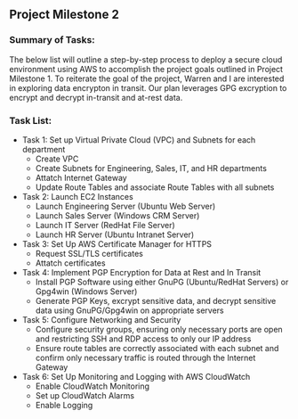 ## Project Milestone 2
### Summary of Tasks:
The below list will outline a step-by-step process to deploy a secure cloud environment using AWS to accomplish the project goals outlined in Project Milestone 1. To reiterate the goal of the project, Warren and I are interested in exploring data encrypton in transit. Our plan leverages GPG excryption to encrypt and decrypt in-transit and at-rest data. 

### Task List:
* Task 1: Set up Virtual Private Cloud (VPC) and Subnets for each department
	* Create VPC
	* Create Subnets for Engineering, Sales, IT, and HR departments
	* Attatch Internet Gateway
	* Update Route Tables and associate Route Tables with all subnets
* Task 2: Launch EC2 Instances
	* Launch Engineering Server (Ubuntu Web Server)
	* Launch Sales Server (Windows CRM Server)
	* Launch IT Server (RedHat File Server)
	* Launch HR Server (Ubuntu Intranet Server)
* Task 3: Set Up AWS Certificate Manager for HTTPS
	* Request SSL/TLS certificates
	* Attatch certificates
* Task 4: Implement PGP Encryption for Data at Rest and In Transit
	* Install PGP Software using either GnuPG (Ubuntu/RedHat Servers) or Gpg4win (Windows Server)
	* Generate PGP Keys, excrypt sensitive data, and decrypt sensitive data using GnuPG/Gpg4win on appropriate servers
* Task 5: Configure Networking and Security
	* Configure security groups, ensuring only necessary ports are open and restricting SSH and RDP access to only our IP address
	* Ensure route tables are correctly associated with each subnet and confirm only necessary traffic is routed through the Internet Gateway
* Task 6: Set Up Monitoring and Logging with AWS CloudWatch
	* Enable CloudWatch Monitoring
	* Set up CloudWatch Alarms
	* Enable Logging
